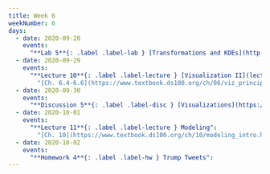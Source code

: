 ```yaml
---
title: Week 6
weekNumber: 6
days:
  - date: 2020-09-28
    events:
      "**Lab 5**{: .label .label-lab } [Transformations and KDEs](http://data100.datahub.berkeley.edu/hub/user-redirect/git-sync?repo=https://github.com/DS-100/fa20&subPath=lab/lab05/) (due Sept. 28)":
  - date: 2020-09-29
    events:
      "**Lecture 10**{: .label .label-lecture } [Visualization II](lecture/lec10) (QC due Oct. 5)":
        "[Ch. 6.4-6.6](https://www.textbook.ds100.org/ch/06/viz_principles.html)"
  - date: 2020-09-30
    events:
      "**Discussion 5**{: .label .label-disc } [Visualizations](https://drive.google.com/file/d/1u-uDV1NFvzf-dx1OCy1_ANhvDmZM2wNP/view?usp=sharing) [(notebook)](http://data100.datahub.berkeley.edu/hub/user-redirect/git-sync?repo=https://github.com/DS-100/fa20&subPath=disc/disc05/vis_demo.ipynb) [(video)](https://www.youtube.com/playlist?list=PLQCcNQgUcDfpkBmXBjfFaxMmpKWceTql8)":
  - date: 2020-10-01
    events:
      "**Lecture 11**{: .label .label-lecture } Modeling":
        "[Ch. 10](https://www.textbook.ds100.org/ch/10/modeling_intro.html)"
  - date: 2020-10-02
    events:
      "**Homework 4**{: .label .label-hw } Trump Tweets":
---
```

